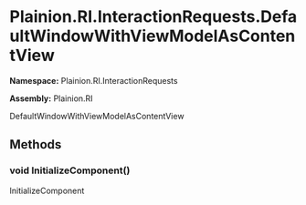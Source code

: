 
# Plainion.RI.InteractionRequests.DefaultWindowWithViewModelAsContentView

**Namespace:** Plainion.RI.InteractionRequests

**Assembly:** Plainion.RI

DefaultWindowWithViewModelAsContentView


## Methods

### void InitializeComponent()

InitializeComponent
